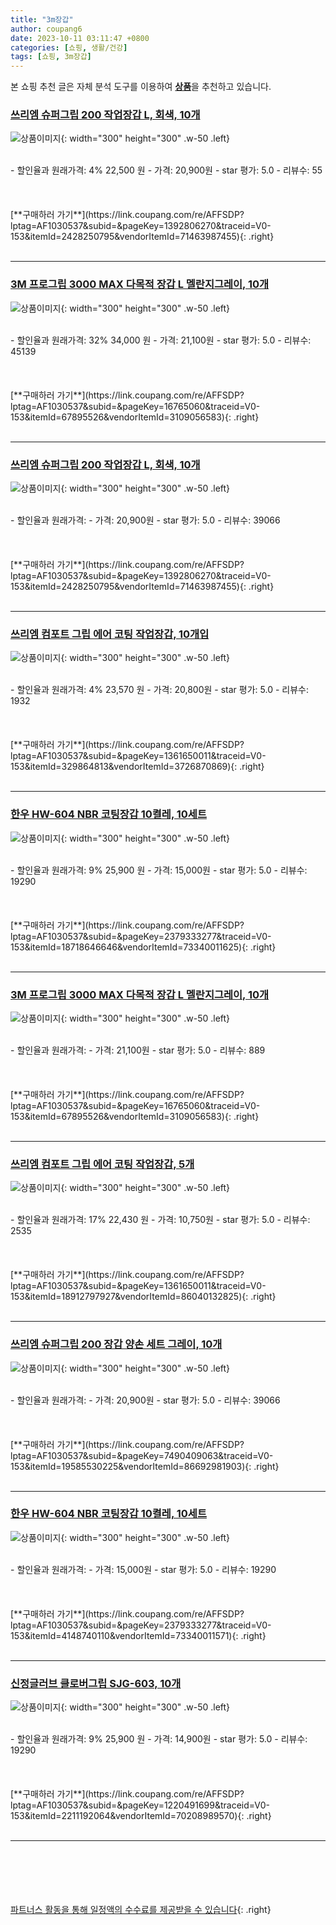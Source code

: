 ```yaml
---
title: "3m장갑"
author: coupang6
date: 2023-10-11 03:11:47 +0800
categories: [쇼핑, 생활/건강]
tags: [쇼핑, 3m장갑]
---
```


본 쇼핑 추천 글은 자체 분석 도구를 이용하여 [**상품**](https://link.coupang.com/a/bao1ui)을 추천하고 있습니다.

### [쓰리엠 슈퍼그립 200 작업장갑 L, 회색, 10개](https://link.coupang.com/re/AFFSDP?lptag=AF1030537&subid=&pageKey=1392806270&traceid=V0-153&itemId=2428250795&vendorItemId=71463987455)

![상품이미지](https://thumbnail9.coupangcdn.com/thumbnails/remote/230x230ex/image/vendor_inventory/2afd/d108d0138c9371aa51e9cb29fe60bf518e2d208ff071afe4c463853d4388.jpg){: width="300" height="300" .w-50 .left}


<br>
- 할인율과 원래가격: 4%  22,500   원
- 가격: 20,900원
- star 평가: 5.0
- 리뷰수: 55
<br>
<br>
<br>
<br>
[**구매하러 가기**](https://link.coupang.com/re/AFFSDP?lptag=AF1030537&subid=&pageKey=1392806270&traceid=V0-153&itemId=2428250795&vendorItemId=71463987455){: .right}
<br>
<br>

---

### [3M 프로그립 3000 MAX 다목적 장갑 L 멜란지그레이, 10개](https://link.coupang.com/re/AFFSDP?lptag=AF1030537&subid=&pageKey=16765060&traceid=V0-153&itemId=67895526&vendorItemId=3109056583)

![상품이미지](https://thumbnail8.coupangcdn.com/thumbnails/remote/230x230ex/image/product/image/vendoritem/2019/01/31/3109056583/81cb25a6-8cee-4b3b-bd8c-ea8895ed7a93.jpg){: width="300" height="300" .w-50 .left}


<br>
- 할인율과 원래가격: 32%  34,000   원
- 가격: 21,100원
- star 평가: 5.0
- 리뷰수: 45139
<br>
<br>
<br>
<br>
[**구매하러 가기**](https://link.coupang.com/re/AFFSDP?lptag=AF1030537&subid=&pageKey=16765060&traceid=V0-153&itemId=67895526&vendorItemId=3109056583){: .right}
<br>
<br>

---

### [쓰리엠 슈퍼그립 200 작업장갑 L, 회색, 10개](https://link.coupang.com/re/AFFSDP?lptag=AF1030537&subid=&pageKey=1392806270&traceid=V0-153&itemId=2428250795&vendorItemId=71463987455)

![상품이미지](https://thumbnail9.coupangcdn.com/thumbnails/remote/230x230ex/image/vendor_inventory/2afd/d108d0138c9371aa51e9cb29fe60bf518e2d208ff071afe4c463853d4388.jpg){: width="300" height="300" .w-50 .left}


<br>
- 할인율과 원래가격: 
- 가격: 20,900원
- star 평가: 5.0
- 리뷰수: 39066
<br>
<br>
<br>
<br>
[**구매하러 가기**](https://link.coupang.com/re/AFFSDP?lptag=AF1030537&subid=&pageKey=1392806270&traceid=V0-153&itemId=2428250795&vendorItemId=71463987455){: .right}
<br>
<br>

---

### [쓰리엠 컴포트 그립 에어 코팅 작업장갑, 10개입](https://link.coupang.com/re/AFFSDP?lptag=AF1030537&subid=&pageKey=1361650011&traceid=V0-153&itemId=329864813&vendorItemId=3726870869)

![상품이미지](https://thumbnail7.coupangcdn.com/thumbnails/remote/230x230ex/image/retail/images/2018/05/29/15/8/3faeebb4-53b2-4f63-adcd-347037a1d351.jpg){: width="300" height="300" .w-50 .left}


<br>
- 할인율과 원래가격: 4%  23,570   원
- 가격: 20,800원
- star 평가: 5.0
- 리뷰수: 1932
<br>
<br>
<br>
<br>
[**구매하러 가기**](https://link.coupang.com/re/AFFSDP?lptag=AF1030537&subid=&pageKey=1361650011&traceid=V0-153&itemId=329864813&vendorItemId=3726870869){: .right}
<br>
<br>

---

### [한우 HW-604 NBR 코팅장갑 10켤레, 10세트](https://link.coupang.com/re/AFFSDP?lptag=AF1030537&subid=&pageKey=2379333277&traceid=V0-153&itemId=18718646646&vendorItemId=73340011625)

![상품이미지](https://thumbnail6.coupangcdn.com/thumbnails/remote/230x230ex/image/vendor_inventory/8d52/c5c7a3d49da7f9ba7401d2b5bf751741e51bfe589b4bc85799ed2aed02a9.jpg){: width="300" height="300" .w-50 .left}


<br>
- 할인율과 원래가격: 9%  25,900   원
- 가격: 15,000원
- star 평가: 5.0
- 리뷰수: 19290
<br>
<br>
<br>
<br>
[**구매하러 가기**](https://link.coupang.com/re/AFFSDP?lptag=AF1030537&subid=&pageKey=2379333277&traceid=V0-153&itemId=18718646646&vendorItemId=73340011625){: .right}
<br>
<br>

---

### [3M 프로그립 3000 MAX 다목적 장갑 L 멜란지그레이, 10개](https://link.coupang.com/re/AFFSDP?lptag=AF1030537&subid=&pageKey=16765060&traceid=V0-153&itemId=67895526&vendorItemId=3109056583)

![상품이미지](https://thumbnail8.coupangcdn.com/thumbnails/remote/230x230ex/image/product/image/vendoritem/2019/01/31/3109056583/81cb25a6-8cee-4b3b-bd8c-ea8895ed7a93.jpg){: width="300" height="300" .w-50 .left}


<br>
- 할인율과 원래가격: 
- 가격: 21,100원
- star 평가: 5.0
- 리뷰수: 889
<br>
<br>
<br>
<br>
[**구매하러 가기**](https://link.coupang.com/re/AFFSDP?lptag=AF1030537&subid=&pageKey=16765060&traceid=V0-153&itemId=67895526&vendorItemId=3109056583){: .right}
<br>
<br>

---

### [쓰리엠 컴포트 그립 에어 코팅 작업장갑, 5개](https://link.coupang.com/re/AFFSDP?lptag=AF1030537&subid=&pageKey=1361650011&traceid=V0-153&itemId=18912797927&vendorItemId=86040132825)

![상품이미지](https://thumbnail6.coupangcdn.com/thumbnails/remote/230x230ex/image/retail/images/2023/05/22/11/2/ca7c7257-1528-4e51-afdf-f463547066a0.jpg){: width="300" height="300" .w-50 .left}


<br>
- 할인율과 원래가격: 17%  22,430   원
- 가격: 10,750원
- star 평가: 5.0
- 리뷰수: 2535
<br>
<br>
<br>
<br>
[**구매하러 가기**](https://link.coupang.com/re/AFFSDP?lptag=AF1030537&subid=&pageKey=1361650011&traceid=V0-153&itemId=18912797927&vendorItemId=86040132825){: .right}
<br>
<br>

---

### [쓰리엠 슈퍼그립 200 장갑 양손 세트 그레이, 10개](https://link.coupang.com/re/AFFSDP?lptag=AF1030537&subid=&pageKey=7490409063&traceid=V0-153&itemId=19585530225&vendorItemId=86692981903)

![상품이미지](https://thumbnail7.coupangcdn.com/thumbnails/remote/230x230ex/image/retail/images/2023/07/26/13/6/b1f90d83-57a4-4f79-8c37-477d09cfe680.jpg){: width="300" height="300" .w-50 .left}


<br>
- 할인율과 원래가격: 
- 가격: 20,900원
- star 평가: 5.0
- 리뷰수: 39066
<br>
<br>
<br>
<br>
[**구매하러 가기**](https://link.coupang.com/re/AFFSDP?lptag=AF1030537&subid=&pageKey=7490409063&traceid=V0-153&itemId=19585530225&vendorItemId=86692981903){: .right}
<br>
<br>

---

### [한우 HW-604 NBR 코팅장갑 10켤레, 10세트](https://link.coupang.com/re/AFFSDP?lptag=AF1030537&subid=&pageKey=2379333277&traceid=V0-153&itemId=4148740110&vendorItemId=73340011571)

![상품이미지](https://thumbnail9.coupangcdn.com/thumbnails/remote/230x230ex/image/vendor_inventory/64f7/d047364690c5d64f9f6a49b69ee2c5ff19d09627759cc3953897ac34684a.jpg){: width="300" height="300" .w-50 .left}


<br>
- 할인율과 원래가격: 
- 가격: 15,000원
- star 평가: 5.0
- 리뷰수: 19290
<br>
<br>
<br>
<br>
[**구매하러 가기**](https://link.coupang.com/re/AFFSDP?lptag=AF1030537&subid=&pageKey=2379333277&traceid=V0-153&itemId=4148740110&vendorItemId=73340011571){: .right}
<br>
<br>

---

### [신정글러브 클로버그립 SJG-603, 10개](https://link.coupang.com/re/AFFSDP?lptag=AF1030537&subid=&pageKey=1220491699&traceid=V0-153&itemId=2211192064&vendorItemId=70208989570)

![상품이미지](https://thumbnail9.coupangcdn.com/thumbnails/remote/230x230ex/image/retail/images/1519816860388245-4803586d-acb9-4669-867e-5b39195fc6ad.jpg){: width="300" height="300" .w-50 .left}


<br>
- 할인율과 원래가격: 9%  25,900   원
- 가격: 14,900원
- star 평가: 5.0
- 리뷰수: 19290
<br>
<br>
<br>
<br>
[**구매하러 가기**](https://link.coupang.com/re/AFFSDP?lptag=AF1030537&subid=&pageKey=1220491699&traceid=V0-153&itemId=2211192064&vendorItemId=70208989570){: .right}
<br>
<br>

---
<br><br><br><br><br> [파트너스 활동을 통해 일정액의 수수료를 제공받을 수 있습니다](https://link.coupang.com/a/bao1ui){: .right}